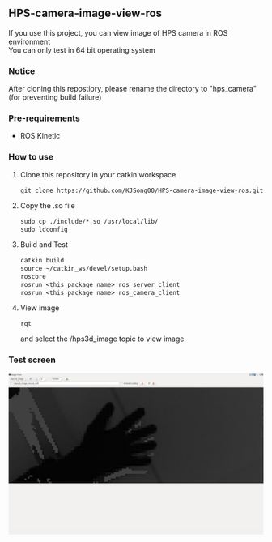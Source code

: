 ## HPS-camera-image-view-ros

If you use this project, you can view image of HPS camera in ROS environment<br>
You can only test in 64 bit operating system

### Notice
After cloning this repostiory, please rename the directory to "hps_camera"(for preventing build failure)

### Pre-requirements
* ROS Kinetic

### How to use
1. Clone this repository in your catkin workspace
    ```
    git clone https://github.com/KJSong00/HPS-camera-image-view-ros.git
    ```
2. Copy the .so file 
    ```
    sudo cp ./include/*.so /usr/local/lib/
    sudo ldconfig
    ```

3. Build and Test
    ```
    catkin build
    source ~/catkin_ws/devel/setup.bash
    roscore
    rosrun <this package name> ros_server_client
    rosrun <this package name> ros_camera_client
    ````

4. View image
    ```
    rqt
    ```
    and select the /hps3d_image topic to view image

### Test screen
<img src="https://github.com/KJSong00/HPS-camera-image-view-ros/blob/master/img/test_screen.png">
